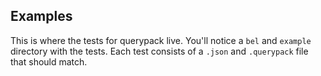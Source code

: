 ## Examples

This is where the tests for querypack live. You'll notice a `bel` and `example`
directory with the tests. Each test consists of a `.json` and `.querypack` file
that should match.
